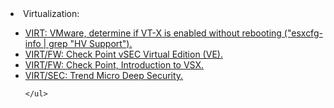 <html>
<body>

<li>Virtualization:</li>
	<ul>
		<li><a href="https://kb.vmware.com/selfservice/search.do?cmd=displayKC&docType=kc&docTypeID=DT_KB_1_1&externalId=1011712">VIRT: VMware, determine if VT-X is enabled without rebooting ("esxcfg-info | grep "HV Support").</a></li>
		<li><a href="https://www.checkpoint.com/products/vsec-virtual-edition/">VIRT/FW: Check Point vSEC Virtual Edition (VE).</a></li>
		<li><a href="https://sc1.checkpoint.com/documents/R76/CP_R76_VSX_AdminGuide/html_frameset.htm">VIRT/FW: Check Point, Introduction to VSX.</a></li>
		<li><a href="https://www.trendmicro.com/en_ca/business/products/hybrid-cloud/deep-security-data-center.html">VIRT/SEC: Trend Micro Deep Security.</a></li>

	</ul>
  
  </body>
  </virtualization>
